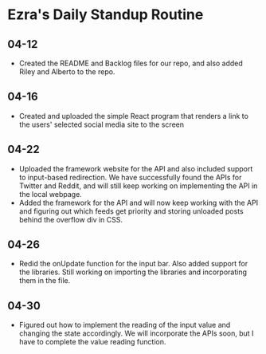 # Ezra's Daily Standup Routine

## 04-12

 -  Created the README and Backlog files for our repo, and also added Riley and Alberto to the repo.
 
## 04-16

 -  Created and uploaded the simple React program that renders a link to the users' selected social media site to the screen
 
 ## 04-22
 
 - Uploaded the framework website for the API and also included support to input-based redirection. We have successfully found the APIs for Twitter and Reddit, and will still keep working on implementing the API in the local webpage.
 - Added the framework for the API and will now keep working with the API and figuring out which feeds get priority and storing unloaded posts behind the overflow div in CSS.

## 04-26

 - Redid the onUpdate function for the input bar. Also added support for the libraries. Still working on importing the libraries and incorporating them in the file.
 
## 04-30

 - Figured out how to implement the reading of the input value and changing the state accordingly. We will incorporate the APIs soon, but I have to complete the value reading function.
